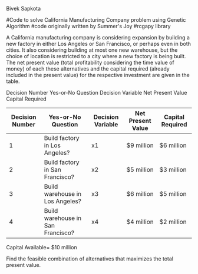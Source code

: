
Bivek Sapkota


#Code to solve California Manufacturing Company problem using Genetic Algorithm 
#code originally written by Summer's Joy
#rcgapy library



A California manufacturing company is considering expansion by building a new factory in either Los Angeles or San Francisco, or perhaps even in both cities. It also considering building at most one new warehouse, but the choice of location is restricted to a city where a new factory is being built. The net present value (total profitability considering the time value of money) of each these alternatives and the capital required (already included in the present value) for the respective investment are given in the table.

Decision Number Yes-or-No Question Decision Variable Net Present Value Capital Required

| Decision Number | Yes-or-No Question               | Decision Variable | Net Present Value | Capital Required |
|-----------------|----------------------------------|-------------------|-------------------|------------------|
| 1               | Build factory in Los Angeles?    | x1                | $9 million        | $6 million       |
| 2               | Build factory in San Francisco?  | x2                | $5 million        | $3 million       |
| 3               | Build warehouse in Los Angeles?  | x3                | $6 million        | $5 million       |
| 4               | Build warehouse in San Francisco?| x4                | $4 million        | $2 million       |

Capital Available=  $10 million

Find the feasible combination of alternatives that maximizes the total present value.
